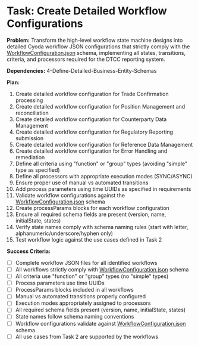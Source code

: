 # Task: Create Detailed Workflow Configurations

**Problem:** Transform the high-level workflow state machine designs into detailed Cyoda workflow JSON configurations that strictly comply with the [WorkflowConfiguration.json](.../../specification/dtcc-reporting/schema/common/statemachine/conf/WorkflowConfiguration.json) schema, implementing all states, transitions, criteria, and processors required for the DTCC reporting system.

**Dependencies:** 4-Define-Detailed-Business-Entity-Schemas

**Plan:**
1. Create detailed workflow configuration for Trade Confirmation processing
2. Create detailed workflow configuration for Position Management and reconciliation
3. Create detailed workflow configuration for Counterparty Data Management
4. Create detailed workflow configuration for Regulatory Reporting submission
5. Create detailed workflow configuration for Reference Data Management
6. Create detailed workflow configuration for Error Handling and remediation
7. Define all criteria using "function" or "group" types (avoiding "simple" type as specified)
8. Define all processors with appropriate execution modes (SYNC/ASYNC)
9. Ensure proper use of manual vs automated transitions
10. Add process parameters using time UUIDs as specified in requirements
11. Validate workflow configurations against the [WorkflowConfiguration.json](../../specification/dtcc-reporting/schema/common/statemachine/conf/WorkflowConfiguration.json) schema
12. Create processParams blocks for each workflow configuration
13. Ensure all required schema fields are present (version, name, initialState, states)
14. Verify state names comply with schema naming rules (start with letter, alphanumeric/underscore/hyphen only)
15. Test workflow logic against the use cases defined in Task 2

**Success Criteria:**
- [ ] Complete workflow JSON files for all identified workflows
- [ ] All workflows strictly comply with [WorkflowConfiguration.json](../../specification/dtcc-reporting/schema/common/statemachine/conf/WorkflowConfiguration.json) schema
- [ ] All criteria use "function" or "group" types (no "simple" types)
- [ ] Process parameters use time UUIDs
- [ ] ProcessParams blocks included in all workflows
- [ ] Manual vs automated transitions properly configured
- [ ] Execution modes appropriately assigned to processors
- [ ] All required schema fields present (version, name, initialState, states)
- [ ] State names follow schema naming conventions
- [ ] Workflow configurations validate against [WorkflowConfiguration.json](../../specification/dtcc-reporting/schema/common/statemachine/conf/WorkflowConfiguration.json) schema
- [ ] All use cases from Task 2 are supported by the workflows
